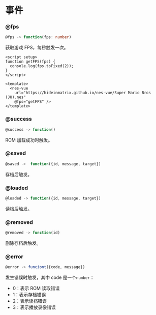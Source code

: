 # 事件

### @fps

```ts
@fps -> function(fps: number)
```

获取游戏 FPS，每秒触发一次。

```vue
<script setup>
function getFPS(fps) {
  console.log(fps.toFixed(2));
}
</script>

<template>
  <nes-vue
    url="https://hideinmatrix.github.io/nes-vue/Super Mario Bros (JU).nes"
    @fps="getFPS" />
</template>
```

### @success

```ts
@success -> function()
```

ROM 加载成功时触发。

### @saved

```ts
@saved ->  function({id, message, target})
```

存档后触发。

### @loaded

```ts
@loaded -> function({id, message, target})
```

读档后触发。

### @removed

```ts
@removed -> function(id)
```

删除存档后触发。

### @error

```ts
@error -> funciont({code, message})
```

发生错误时触发，其中 code 是一个`number`：

- 0：表示 ROM 读取错误
- 1：表示存档错误
- 2：表示读档错误
- 3：表示播放录像错误
